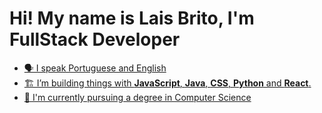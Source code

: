 <h1> Hi! My name is Lais Brito, I'm FullStack Developer </h1>

<div>
  <a href="https://github.com/laisbrito1">
  
</div>

  - 🗣️ I speak Portuguese and English 
  - 🏗️  I’m building things with **JavaScript**, **Java**, **CSS**, **Python** and **React**.
  - 👯 I'm currently pursuing a degree in Computer Science
</div>
